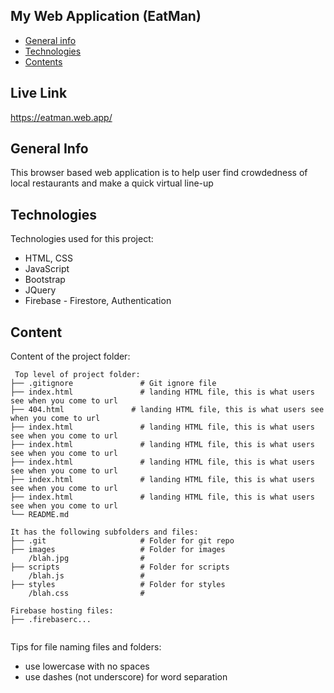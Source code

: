 ## My Web Application (EatMan)


* [General info](#general-info)
* [Technologies](#technologies)
* [Contents](#content)

## Live Link
https://eatman.web.app/

## General Info
This browser based web application is to help user find crowdedness of local restaurants and make a quick virtual line-up
	
## Technologies
Technologies used for this project:
* HTML, CSS
* JavaScript
* Bootstrap
* JQuery
* Firebase - Firestore, Authentication
	
## Content
Content of the project folder:

```
 Top level of project folder: 
├── .gitignore               # Git ignore file
├── index.html               # landing HTML file, this is what users see when you come to url
├── 404.html               # landing HTML file, this is what users see when you come to url
├── index.html               # landing HTML file, this is what users see when you come to url
├── index.html               # landing HTML file, this is what users see when you come to url
├── index.html               # landing HTML file, this is what users see when you come to url
├── index.html               # landing HTML file, this is what users see when you come to url
├── index.html               # landing HTML file, this is what users see when you come to url
└── README.md

It has the following subfolders and files:
├── .git                     # Folder for git repo
├── images                   # Folder for images
    /blah.jpg                # 
├── scripts                  # Folder for scripts
    /blah.js                 # 
├── styles                   # Folder for styles
    /blah.css                # 

Firebase hosting files: 
├── .firebaserc...


```

Tips for file naming files and folders:
* use lowercase with no spaces
* use dashes (not underscore) for word separation

